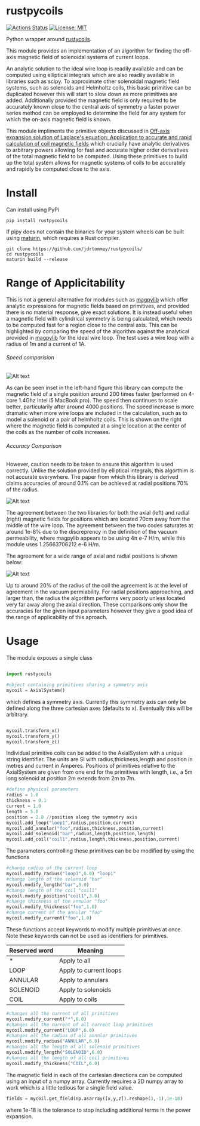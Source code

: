 # rustpycoils
[![Actions Status](https://github.com/jdrtommey/rustpycoils/workflows/LintFormat/badge.svg)](https://github.com/jdrtommey/rustpycoils/actions)
[![License: MIT](https://img.shields.io/badge/License-MIT-yellow.svg)](https://opensource.org/licenses/MIT)

Python wrapper around [rustycoils](https://www.github.com/jdrtommey/rustycoils).

This module provides an implementation of an algorithm for finding the off-axis magnetic field of solenoidal systems of current loops.

An analytic solution to the ideal wire loop is readily available and can be computed using elliptical integrals which are also readily available in libraries such as scipy. To approximate other solenoidal magnetic field systems, such as solenoids and Helmholtz coils, this basic primitive can be duplicated however this will start to slow down as more primitives are added. Additionally provided the magnetic field is only required to be accurately known close to the central axis of symmetry a faster power series method can be employed to determine the field for any system for which the on-axis magnetic field is known. 

This module impliments the primitive objects discussed in [Off-axis expansion solution of Laplace's equation: Application to accurate and rapid calculation of coil magnetic fields](https://ieeexplore.ieee.org/document/760416) which crucially have analytic derivatives to arbitrary powers allowing for fast and accurate higher order derivatives of the total magnetic field to be computed. Using these primitives to build up the total system allows for magnetic systems of coils to be accurately and rapidly be computed close to the axis. 
# Install

Can install using PyPi

```
pip install rustpycoils
```

If pipy does not contain the binaries for your system wheels can be built using [maturin](https://github.com/PyO3/maturin), which requires a Rust compiler. 
```
git clone https://github.com/jdrtommey/rustpycoils/
cd rustpycoils
maturin build --release
```



# Range of Applicitability

This is not a general alternative for modules such as [magpylib](https://magpylib.readthedocs.io/en/latest/) which offer analytic expressions for magnetic fields based on primitives, and provided there is no material response, give exact solutions. It is instead useful when a magnetic field with cylindrical symmetry is being calculated, which needs to be computed fast for a region close to the central axis. This can be highlighted by comparing the speed of the algorithm against the analytical provided in [magpylib](https://magpylib.readthedocs.io/en/latest/) for the ideal wire loop. The test uses a wire loop with a radius of 1m and a current of 1A. 


###### Speed comparision

![Alt text](./benchmark/speed_comparison.png)

As can be seen inset in the left-hand figure this library can compute the magnetic field of a single position around 200 times faster (performed on 4-core 1.4Ghz Intel i5 MacBook pro). The speed then continues to scale better, particularily after around 4000 positions. The speed increase is more dramatic when more  wire loops are included in the calculation, such as to model a solenoid or a pair of helmholtz coils. This is shown on the right where the magnetic field is computed at a single location at the center of the coils as the number of coils increases. 

###### Accuracy Comparison

However, caution needs to be taken to ensure this algorithm is used correctly. Unlike the solution provided by elliptical integrals, this algorthim is not accurate everywhere. The paper from which this library is derived claims accuracies of around 0.1% can be achieved at radial positions 70% of the radius.

![Alt text](./benchmark/accuracy.png)

The agreement between the two libraries for both the axial (left) and radial (right) magnetic fields for positions which are located 70cm away from the middle of the wire loop. The agreement between the two codes saturates at around 1e-8% due to the discreprency in the definition of the vacuum permeability, where magpylib appears to be using 4π e-7 H/m, while this module uses 1.25663706212 e-6 H/m. 

The agreement for a wide range of axial and radial positions is shown below:

![Alt text](./benchmark/accuracy2.png)

Up to around 20% of the radius of the coil the agreement is at the level of agreement in the vacuum permiability. For radial positions approaching, and larger than, the radius the algorithm performs very poorly unless located very far away along the axial direction. These comparisons only show the accuracies for the given input parameters however they give a good idea of the range of applicability of this aproach. 

# Usage 

The module exposes a single class 
```python

import rustycoils

#object containing primitives sharing a symmetry axis
mycoil = AxialSystem()
```
which defines a symmetry axis. Currently this symmetry axis can only be defined along the three cartesian axes (defaults to x). Eventually this will be arbitrary. 

```python

mycoil.transform_x()
mycoil.transform_y()
mycoil.transform_z()

```

Individual primitive coils can be added to the AxialSystem with a unique string identifier. The units are SI with radius,thickness,length and position in metres and current in Amperes. Positions of primitives relative to the AxialSystem are given from one end for the primitives with length, i.e., a 5m long solenoid at position 2m extends from 2m to 7m.

```python
#define physical parameters
radius = 1.0
thickness = 0.1
current = 1.0
length = 5.0
position = 2.0 //position along the symmetry axis
mycoil.add_loop("loop1",radius,position,current)
mycoil.add_annular("foo",radius,thickness,position,current)
mycoil.add_solenoid("bar",radius,length,position,length)
mycoil.add_coil("coil1",radius,length,thickness,position,current)
```
The parameters controlling these primitives can be be modified by using the functions 
```python
#change radius of the current loop
mycoil.modify_radius("loop1",6.0) "loop1"
#change length of the solenoid "bar"
mycoil.modify_length("bar",3.0)
#change length of the coil "coil1"
mycoil.modify_position("coil1",3.0)
#change thickness of the annular "foo"
mycoil.modify_thickness("foo",1.0)
#change current of the annular "foo"
mycoil.modify_current("foo",1.0)
```

These functions accept keywords to modify multiple primitives at once. Note these keywords can not be used as identifiers for primitives.

| Reserved word  | Meaning |
| -------------  | ------------- |
| *   | Apply to all  |
| LOOP   | Apply to current loops  |
| ANNULAR   | Apply to annulars  |
| SOLENOID   | Apply to solenoids  |
| COIL   | Apply to coils  |


```python
#changes all the current of all primitives
mycoil.modify_current("*",6.0)
#changes all the current of all current loop primitives
mycoil.modify_current("LOOP",6.0)
#changes all the radius of all annnlar primitives
mycoil.modify_radius("ANNULAR",6.0)
#changes all the length of all solenoid primitives
mycoil.modify_length("SOLENOID",6.0)
#changes all the length of all coil primitives
mycoil.modify_thickness("COIL",6.0)
```

The magnetic field in each of the cartesian directions can be computed using an input of a numpy array. Currently requires a 2D numpy array 
to work which is a little tedious for a single field value.
```python
fields = mycoil.get_field(np.asarray([x,y,z]).reshape(3,-1),1e-18)
```
where 1e-18 is the tolerance to stop including additional terms in the power expansion.
